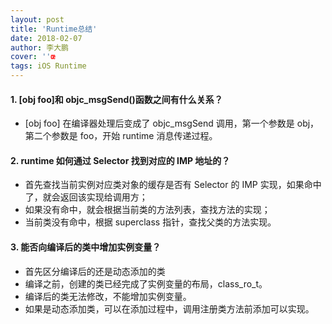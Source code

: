 ```yaml
---
layout: post
title: 'Runtime总结'
date: 2018-02-07
author: 李大鹏
cover: ''œ
tags: iOS Runtime
---
```


#### 1. [obj foo]和 objc_msgSend()函数之间有什么关系？

- [obj foo] 在编译器处理后变成了 objc_msgSend 调用，第一个参数是 obj，第二个参数是 foo，开始 runtime 消息传递过程。

#### 2. runtime 如何通过 Selector 找到对应的 IMP 地址的？

- 首先查找当前实例对应类对象的缓存是否有 Selector 的 IMP 实现，如果命中了，就会返回该实现给调用方；
- 如果没有命中，就会根据当前类的方法列表，查找方法的实现；
- 当前类没有命中，根据 superclass 指针，查找父类的方法实现。

#### 3. 能否向编译后的类中增加实例变量？

- 首先区分编译后的还是动态添加的类
- 编译之前，创建的类已经完成了实例变量的布局，class_ro_t。
- 编译后的类无法修改，不能增加实例变量。
- 如果是动态添加类，可以在添加过程中，调用注册类方法前添加可以实现。

